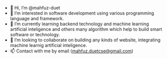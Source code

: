 - 👋 Hi, I’m @mahfuz-duet
- 👀 I’m interested in software development using various programming language and framework.
- 🌱 I’m currently learning backend technology and machine learning artificial inteligence and others many algorithm which  help to build smart software or technology.
- 💞️ I’m looking to collaborate on building any kinds of website, integrating machine learnig artificial inteligence.
- 📫 Contact with me by email (mahfuz.duetcse@gmail.com)


<!---
mahfuz-duet/mahfuz-duet is a ✨ special ✨ repository because its `README.md` (this file) appears on your GitHub profile.
You can click the Preview link to take a look at your changes.
--->
